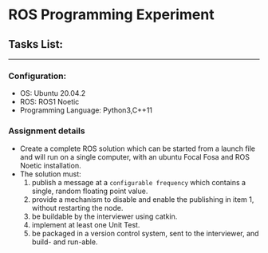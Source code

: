 # ROS Programming Experiment
## Tasks List:
---
### Configuration:
* OS: Ubuntu 20.04.2
* ROS: ROS1 Noetic
* Programming Language: Python3,C++11

### Assignment details
* Create a complete ROS solution which can be started from a launch file and will run on a single computer, with an ubuntu Focal Fosa and ROS Noetic installation. 
* The solution must: 
    1. publish a message at a `configurable frequency` which contains a single, random floating point value.
    2. provide a mechanism to disable and enable the publishing in item 1, without restarting the node.
    3. be buildable by the interviewer using catkin.
    4. implement at least one Unit Test.
    5. be packaged in a version control system, sent to the interviewer, and build- and run-able.
